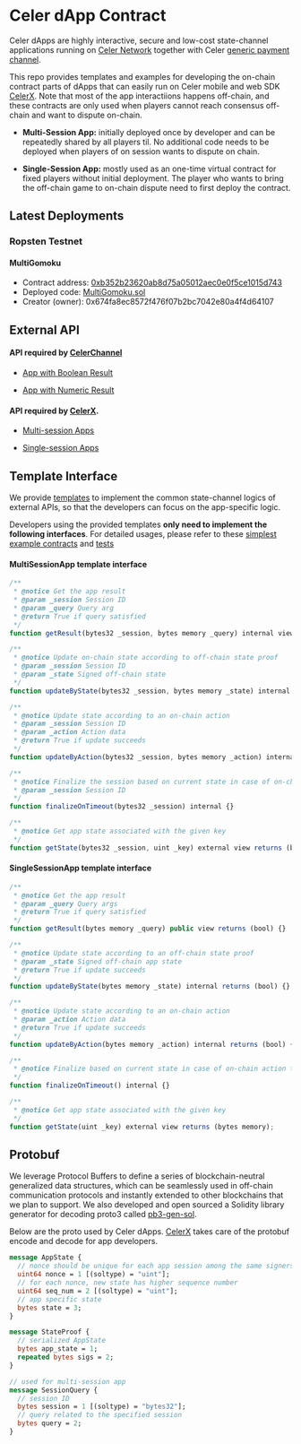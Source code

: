 # Celer dApp Contract

Celer dApps are highly interactive, secure and low-cost state-channel applications running on [Celer Network](www.celer.network) together with Celer [generic payment channel](https://github.com/celer-network/cChannel-eth). 

This repo provides templates and examples for developing the on-chain contract parts of dApps that can easily run on Celer mobile and web SDK [CelerX](https://celerx.app/). Note that most of the app interactiions happens off-chain, and these contracts are only used when players cannot reach consensus off-chain and want to dispute on-chain.

- **Multi-Session App:** initially deployed once by developer and can be repeatedly shared by all players til. No additional code needs to be deployed when players of on session wants to dispute on chain.

- **Single-Session App:** mostly used as an one-time virtual contract for fixed players without initial deployment. The player who wants to bring the off-chain game to on-chain dispute need to first deploy the contract.
 

## Latest Deployments

### Ropsten Testnet

#### MultiGomoku
- Contract address: [0xb352b23620ab8d75a05012aec0e0f5ce1015d743](https://ropsten.etherscan.io/address/0xb352b23620ab8d75a05012aec0e0f5ce1015d743)
- Deployed code: [MultiGomoku.sol](https://github.com/celer-network/cApps-eth/blob/3f471fd70a/contracts/gomoku/MultiGomoku.sol)
- Creator (owner): 0x674fa8ec8572f476f07b2bc7042e80a4f4d64107

## External API

#### API required by [CelerChannel](https://github.com/celer-network/cChannel-eth)

- [App with Boolean Result](https://github.com/celer-network/cApps/blob/master/contracts/templates/IBooleanResult.sol)

- [App with Numeric Result](https://github.com/celer-network/cApps/blob/master/contracts/templates/INumericResult.sol)

#### API required by [CelerX](https://celerx.app/).

- [Multi-session Apps](https://github.com/celer-network/cApps/blob/master/contracts/templates/IMultiSession.sol)


- [Single-session Apps](https://github.com/celer-network/cApps/blob/master/contracts/templates/ISingleSession.sol)


## Template Interface

We provide [templates](https://github.com/celer-network/cApps/tree/master/contracts/templates) to implement the common state-channel logics of external APIs, so that the developers can focus on the app-specific logic.

Developers using the provided templates **only need to implement the following interfaces**. For detailed usages, please refer to these [simplest example contracts](https://github.com/celer-network/cApps/tree/master/contracts/simple-app) and [tests](https://github.com/celer-network/cApps/tree/master/test/simple-app)

#### MultiSessionApp template interface

```javascript
/**
 * @notice Get the app result
 * @param _session Session ID
 * @param _query Query arg
 * @return True if query satisfied
 */
function getResult(bytes32 _session, bytes memory _query) internal view returns (bool) {}

/**
 * @notice Update on-chain state according to off-chain state proof
 * @param _session Session ID
 * @param _state Signed off-chain state
 */
function updateByState(bytes32 _session, bytes memory _state) internal returns (bool) {}

/**
 * @notice Update state according to an on-chain action
 * @param _session Session ID
 * @param _action Action data
 * @return True if update succeeds
 */
function updateByAction(bytes32 _session, bytes memory _action) internal returns (bool) {}

/**
 * @notice Finalize the session based on current state in case of on-chain action timeout
 * @param _session Session ID
 */
function finalizeOnTimeout(bytes32 _session) internal {}

/**
 * @notice Get app state associated with the given key
 */
function getState(bytes32 _session, uint _key) external view returns (bytes memory);
```

#### SingleSessionApp template interface

```javascript
/**
 * @notice Get the app result
 * @param _query Query args
 * @return True if query satisfied
 */
function getResult(bytes memory _query) public view returns (bool) {}

/**
 * @notice Update state according to an off-chain state proof
 * @param _state Signed off-chain app state
 * @return True if update succeeds
 */
function updateByState(bytes memory _state) internal returns (bool) {}

/**
 * @notice Update state according to an on-chain action
 * @param _action Action data
 * @return True if update succeeds
 */
function updateByAction(bytes memory _action) internal returns (bool) {}

/**
 * @notice Finalize based on current state in case of on-chain action timeout
 */
function finalizeOnTimeout() internal {}

/**
 * @notice Get app state associated with the given key
 */
function getState(uint _key) external view returns (bytes memory);
```

## Protobuf

We leverage Protocol Buffers to define a series of blockchain-neutral generalized data structures, which can be seamlessly used in off-chain communication protocols and instantly extended to other blockchains that we plan to support. We also developed and open sourced a Solidity library generator for decoding proto3 called [pb3-gen-sol](https://github.com/celer-network/pb3-gen-sol).

Below are the proto used by Celer dApps. [CelerX](https://celerx.app/) takes care of the protobuf encode and decode for app developers.

```protobuf
message AppState {
  // nonce should be unique for each app session among the same signers
  uint64 nonce = 1 [(soltype) = "uint"];
  // for each nonce, new state has higher sequence number
  uint64 seq_num = 2 [(soltype) = "uint"];
  // app specific state
  bytes state = 3;
}

message StateProof {
  // serialized AppState
  bytes app_state = 1;
  repeated bytes sigs = 2;
}

// used for multi-session app
message SessionQuery {
  // session ID
  bytes session = 1 [(soltype) = "bytes32"];
  // query related to the specified session
  bytes query = 2;
}
```